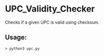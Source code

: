 # UPC_Validity_Checker


Checks if a given UPC is valid using checksum.

## Usage:


```> python3 upc.py```

